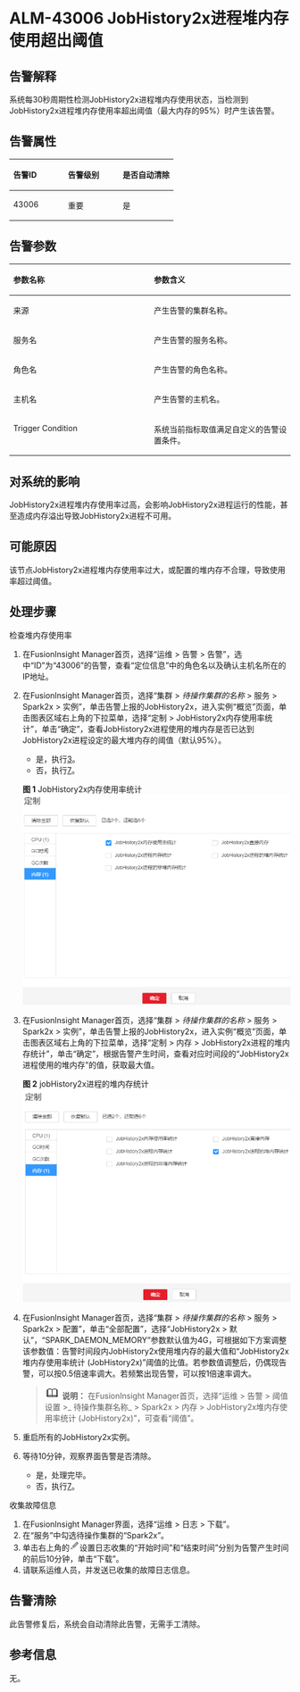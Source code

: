 # ALM-43006 JobHistory2x进程堆内存使用超出阈值<a name="ALM-43006"></a>

## 告警解释<a name="se69fda89b528499cbd041f504060dda6"></a>

系统每30秒周期性检测JobHistory2x进程堆内存使用状态，当检测到JobHistory2x进程堆内存使用率超出阈值（最大内存的95%）时产生该告警。

## 告警属性<a name="s51d99308442b4b7d987f37e2bb7f3a0b"></a>

<a name="td11b871cc1dc45858d4967c40c944501"></a>
<table><thead align="left"><tr id="r75eeb1a0acad4ffdba4324b500dfeb8a"><th class="cellrowborder" valign="top" width="33.373337333733375%" id="mcps1.1.4.1.1"><p id="a3dcce4180c234371b0225091c787e8da"><a name="a3dcce4180c234371b0225091c787e8da"></a><a name="a3dcce4180c234371b0225091c787e8da"></a>告警ID</p>
</th>
<th class="cellrowborder" valign="top" width="33.29332933293329%" id="mcps1.1.4.1.2"><p id="a686c17fc40c3494ca454c0ba129945a6"><a name="a686c17fc40c3494ca454c0ba129945a6"></a><a name="a686c17fc40c3494ca454c0ba129945a6"></a>告警级别</p>
</th>
<th class="cellrowborder" valign="top" width="33.33333333333333%" id="mcps1.1.4.1.3"><p id="ae70f3093395a493a90d8130e2aa57928"><a name="ae70f3093395a493a90d8130e2aa57928"></a><a name="ae70f3093395a493a90d8130e2aa57928"></a>是否自动清除</p>
</th>
</tr>
</thead>
<tbody><tr id="r57b1f92cb8954e1fbca5da34962440f4"><td class="cellrowborder" valign="top" width="33.373337333733375%" headers="mcps1.1.4.1.1 "><p id="ae2fedc1b3f334fa8a66b549825862830"><a name="ae2fedc1b3f334fa8a66b549825862830"></a><a name="ae2fedc1b3f334fa8a66b549825862830"></a>43006</p>
</td>
<td class="cellrowborder" valign="top" width="33.29332933293329%" headers="mcps1.1.4.1.2 "><p id="a0aaeea0e89da4e5fba9296c3bc286c88"><a name="a0aaeea0e89da4e5fba9296c3bc286c88"></a><a name="a0aaeea0e89da4e5fba9296c3bc286c88"></a>重要</p>
</td>
<td class="cellrowborder" valign="top" width="33.33333333333333%" headers="mcps1.1.4.1.3 "><p id="abf8635d3205147e2841e9170b340a18c"><a name="abf8635d3205147e2841e9170b340a18c"></a><a name="abf8635d3205147e2841e9170b340a18c"></a>是</p>
</td>
</tr>
</tbody>
</table>

## 告警参数<a name="s1bcc1bc150634d639c341b9f6c08f950"></a>

<a name="ta7a26a0d476b4e3eb2accd1e4a62e8db"></a>
<table><thead align="left"><tr id="r2751e9e8a7a74c339db02b39c7ef45ba"><th class="cellrowborder" valign="top" width="50%" id="mcps1.1.3.1.1"><p id="ac3a1703c309e4e598e2056f4147d8d3b"><a name="ac3a1703c309e4e598e2056f4147d8d3b"></a><a name="ac3a1703c309e4e598e2056f4147d8d3b"></a>参数名称</p>
</th>
<th class="cellrowborder" valign="top" width="50%" id="mcps1.1.3.1.2"><p id="aa9b461a4e9c24020bd6761a387f78b5d"><a name="aa9b461a4e9c24020bd6761a387f78b5d"></a><a name="aa9b461a4e9c24020bd6761a387f78b5d"></a>参数含义</p>
</th>
</tr>
</thead>
<tbody><tr id="row1912841841316"><td class="cellrowborder" valign="top" width="50%" headers="mcps1.1.3.1.1 "><p id="p17935380415"><a name="p17935380415"></a><a name="p17935380415"></a>来源</p>
</td>
<td class="cellrowborder" valign="top" width="50%" headers="mcps1.1.3.1.2 "><p id="p187931338134115"><a name="p187931338134115"></a><a name="p187931338134115"></a>产生告警的集群名称。</p>
</td>
</tr>
<tr id="ra00d7dce80f0407783a02d5c8a8ae2fa"><td class="cellrowborder" valign="top" width="50%" headers="mcps1.1.3.1.1 "><p id="p41293795"><a name="p41293795"></a><a name="p41293795"></a>服务名</p>
</td>
<td class="cellrowborder" valign="top" width="50%" headers="mcps1.1.3.1.2 "><p id="a29fbdf6ec6b04d15bffc457d3ac08a1f"><a name="a29fbdf6ec6b04d15bffc457d3ac08a1f"></a><a name="a29fbdf6ec6b04d15bffc457d3ac08a1f"></a>产生告警的服务名称。</p>
</td>
</tr>
<tr id="r02059bfd8aa2498d9e8cef82c0a19ea6"><td class="cellrowborder" valign="top" width="50%" headers="mcps1.1.3.1.1 "><p id="p23892775"><a name="p23892775"></a><a name="p23892775"></a>角色名</p>
</td>
<td class="cellrowborder" valign="top" width="50%" headers="mcps1.1.3.1.2 "><p id="abf7794fb50cc4170bf66e32bcb84007d"><a name="abf7794fb50cc4170bf66e32bcb84007d"></a><a name="abf7794fb50cc4170bf66e32bcb84007d"></a>产生告警的角色名称。</p>
</td>
</tr>
<tr id="r4bf1f48884e84a2f80cdf7f111411d38"><td class="cellrowborder" valign="top" width="50%" headers="mcps1.1.3.1.1 "><p id="p14847206"><a name="p14847206"></a><a name="p14847206"></a>主机名</p>
</td>
<td class="cellrowborder" valign="top" width="50%" headers="mcps1.1.3.1.2 "><p id="aa5b54262f92946df9512f26316094362"><a name="aa5b54262f92946df9512f26316094362"></a><a name="aa5b54262f92946df9512f26316094362"></a>产生告警的主机名。</p>
</td>
</tr>
<tr id="rc73339d2a67d45bc83b82ed004b10148"><td class="cellrowborder" valign="top" width="50%" headers="mcps1.1.3.1.1 "><p id="a50f08780fcdf4ce2986e5d671d8eabdc"><a name="a50f08780fcdf4ce2986e5d671d8eabdc"></a><a name="a50f08780fcdf4ce2986e5d671d8eabdc"></a>Trigger Condition</p>
</td>
<td class="cellrowborder" valign="top" width="50%" headers="mcps1.1.3.1.2 "><p id="a7fc690a9201c472d852631a9b5f1f380"><a name="a7fc690a9201c472d852631a9b5f1f380"></a><a name="a7fc690a9201c472d852631a9b5f1f380"></a>系统当前指标取值满足自定义的告警设置条件。</p>
</td>
</tr>
</tbody>
</table>

## 对系统的影响<a name="s6390126534a84b2d9a8afb7a6d5292a5"></a>

JobHistory2x进程堆内存使用率过高，会影响JobHistory2x进程运行的性能，甚至造成内存溢出导致JobHistory2x进程不可用。

## 可能原因<a name="se5bac60b57c44f66baad2d26ef452d86"></a>

该节点JobHistory2x进程堆内存使用率过大，或配置的堆内存不合理，导致使用率超过阈值。

## 处理步骤<a name="sdd18773a72ec43b2b4f1bbbc6480e25a"></a>

检查堆内存使用率

1.  在FusionInsight Manager首页，选择“运维 \> 告警 \> 告警”，选中“ID”为“43006”的告警，查看“定位信息”中的角色名以及确认主机名所在的IP地址。
2.  在FusionInsight Manager首页，选择“集群 \>  _待操作集群的名称_  \> 服务 \> Spark2x \> 实例”，单击告警上报的JobHistory2x，进入实例“概览”页面，单击图表区域右上角的下拉菜单，选择“定制 \> JobHistory2x内存使用率统计”，单击“确定”，查看JobHistory2x进程使用的堆内存是否已达到JobHistory2x进程设定的最大堆内存的阈值（默认95%）。

    -   是，执行[3](#li4800192612341)。
    -   否，执行[7](#li131017814534)。

    **图 1**  JobHistory2x内存使用率统计<a name="fig174723591719"></a>  
    ![](figures/JobHistory2x内存使用率统计.png "JobHistory2x内存使用率统计")

3.  <a name="li4800192612341"></a>在FusionInsight Manager首页，选择“集群 \>  _待操作集群的名称_  \> 服务 \> Spark2x \> 实例”，单击告警上报的JobHistory2x，进入实例“概览”页面，单击图表区域右上角的下拉菜单，选择“定制 \> 内存 \> JobHistory2x进程的堆内存统计”，单击“确定”，根据告警产生时间，查看对应时间段的“JobHistory2x进程使用的堆内存”的值，获取最大值。

    **图 2**  jobHistory2x进程的堆内存统计<a name="fig42561657121717"></a>  
    ![](figures/jobHistory2x进程的堆内存统计.png "jobHistory2x进程的堆内存统计")

4.  在FusionInsight Manager首页，选择“集群 \>  _待操作集群的名称_  \> 服务 \> Spark2x \> 配置”，单击“全部配置”，选择“JobHistory2x \> 默认”，“SPARK\_DAEMON\_MEMORY”参数默认值为4G，可根据如下方案调整该参数值：告警时间段内JobHistory2x使用堆内存的最大值和“JobHistory2x堆内存使用率统计 \(JobHistory2x\)”阈值的比值。若参数值调整后，仍偶现告警，可以按0.5倍速率调大。若频繁出现告警，可以按1倍速率调大。

    >![](public_sys-resources/icon-note.gif) **说明：** 
    >在FusionInsight Manager首页，选择“运维 \> 告警 \> 阈值设置 \>_ 待操作集群名称_  \> Spark2x \> 内存 \> JobHistory2x堆内存使用率统计 \(JobHistory2x\)”，可查看“阈值”。

5.  重启所有的JobHistory2x实例。
6.  等待10分钟，观察界面告警是否清除。
    -   是，处理完毕。
    -   否，执行[7](#li131017814534)。


收集故障信息

1.  <a name="li131017814534"></a>在FusionInsight Manager界面，选择“运维 \> 日志 \> 下载”。
2.  在“服务”中勾选待操作集群的“Spark2x”。
3.  单击右上角的![](figures/zh-cn_image_0263895574.png)设置日志收集的“开始时间”和“结束时间”分别为告警产生时间的前后10分钟，单击“下载”。
4.  请联系运维人员，并发送已收集的故障日志信息。

## 告警清除<a name="section169311343318"></a>

此告警修复后，系统会自动清除此告警，无需手工清除。

## 参考信息<a name="s8eded8f2f2bb41dea8e1ae5007ebc1d5"></a>

无。

